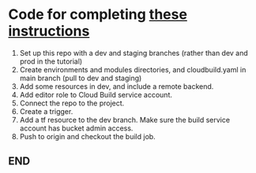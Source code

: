 # Code for completing [these instructions](https://cloud.google.com/architecture/managing-infrastructure-as-code)

1. Set up this repo with a dev and staging branches (rather than dev and prod in the tutorial)
1. Create environments and modules directories, and cloudbuild.yaml in main branch (pull to dev and staging)
1. Add some resources in dev, and include a remote backend.
1. Add editor role to Cloud Build service account.
1. Connect the repo to the project.
1. Create a trigger.
1. Add a tf resource to the dev branch. Make sure the build service account has bucket admin access.
1. Push to origin and checkout the build job.

## END